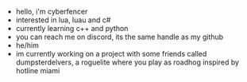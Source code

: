 - hello, i'm cyberfencer
- interested in lua, luau and c#
- currently learning c++ and python
- you can reach me on discord, its the same handle as my github
- he/him
- im currently working on a project with some friends called dumpsterdelvers, a roguelite where you play as roadhog inspired by hotline miami
